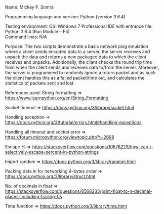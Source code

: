 Name:  Mickey P. Somra

Programming language and version: Python (version 3.6.4)

Testing environment:
	OS: Windows 7 Professional
	IDE with entrance file:  Python 3.6.4 (Run Module – F5)		
	Command lines: N/A

Purpose: The two scripts demonstrate a basic network ping emulation where a client sends encoded data to a server, the server receives and unpack the data and returns a new packaged data to which the client receives and unpacks. Additionally, the client checks the round trip time from when the client sends and receives data to/from the server.  Moreover, the server is programmed to randomly ignore a return packet and as such the client handles this as a failed packet/time out, and calculates the statistics of packets sent and lost. 

References used:
String formatting => https://www.learnpython.org/en/String_Formatting

Socket timeout => https://docs.python.org/3/library/socket.html

Handling exception => https://docs.python.org/3/tutorial/errors.html#handling-exceptions

Handling all timeout and socket error => https://forum.micropython.org/viewtopic.php?t=2688

Escape % => https://stackoverflow.com/questions/10678229/how-can-i-selectively-escape-percent-in-python-strings

Import random => https://docs.python.org/3/library/random.html

Packing data in for networking 4-bytes order => https://docs.python.org/3/library/struct.html

No. of decimals in float => https://stackoverflow.com/questions/8568233/print-float-to-n-decimal-places-including-trailing-0s

Time function => https://docs.python.org/3/library/time.html
